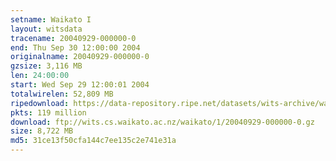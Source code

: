 ```yaml
---
setname: Waikato I
layout: witsdata
tracename: 20040929-000000-0
end: Thu Sep 30 12:00:00 2004
originalname: 20040929-000000-0
gzsize: 3,116 MB
len: 24:00:00
start: Wed Sep 29 12:00:01 2004
totalwirelen: 52,809 MB
ripedownload: https://data-repository.ripe.net/datasets/wits-archive/waikato/1/20040929-000000-0.gz
pkts: 119 million
download: ftp://wits.cs.waikato.ac.nz/waikato/1/20040929-000000-0.gz
size: 8,722 MB
md5: 31ce13f50cfa144c7ee135c2e741e31a
---
```

